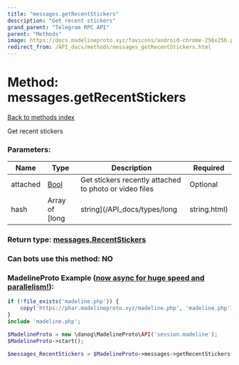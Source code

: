 ```yaml
---
title: "messages.getRecentStickers"
description: "Get recent stickers"
grand_parent: "Telegram RPC API"
parent: "Methods"
image: https://docs.madelineproto.xyz/favicons/android-chrome-256x256.png
redirect_from: /API_docs/methods/messages_getRecentStickers.html
---
```

# Method: messages.getRecentStickers
[Back to methods index](index.html)



Get recent stickers

### Parameters:

| Name     |    Type       | Description | Required |
|----------|---------------|-------------|----------|
|attached|[Bool](/API_docs/types/Bool.html) | Get stickers recently attached to photo or video files | Optional|
|hash|Array of [long|string](/API_docs/types/long|string.html) | [Hash for pagination, for more info click here](https://core.telegram.org/api/offsets#hash-generation) | Optional|


### Return type: [messages.RecentStickers](/API_docs/types/messages.RecentStickers.html)

### Can bots use this method: **NO**


### MadelineProto Example ([now async for huge speed and parallelism!](https://docs.madelineproto.xyz/docs/ASYNC.html)):


```php
if (!file_exists('madeline.php')) {
    copy('https://phar.madelineproto.xyz/madeline.php', 'madeline.php');
}
include 'madeline.php';

$MadelineProto = new \danog\MadelineProto\API('session.madeline');
$MadelineProto->start();

$messages_RecentStickers = $MadelineProto->messages->getRecentStickers(attached: $Bool, hash: [$long|string, $long|string], );
```

